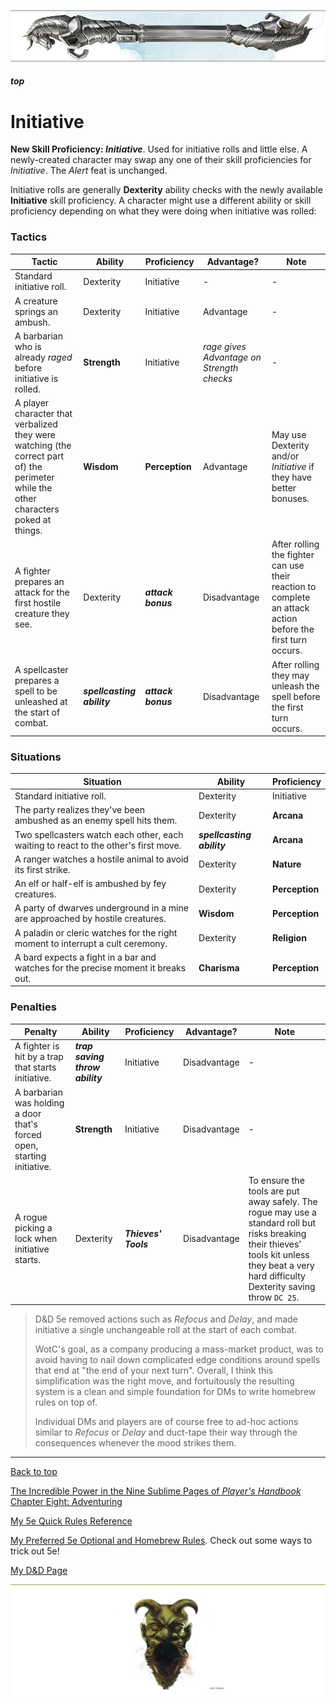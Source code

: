 
![immovable rod](/images/immovable-rod.jpg)

##### top

# Initiative
**New Skill Proficiency: _Initiative_**. Used for initiative rolls and little else. A newly-created character may swap any one of their skill proficiencies for _Initiative_. The _Alert_ feat is unchanged.

Initiative rolls are generally **Dexterity** ability checks with the newly available **Initiative** skill proficiency. A character might use a different ability or skill proficiency depending on what they were doing when initiative was rolled:

### Tactics

|Tactic|Ability|Proficiency|Advantage?|Note|
|---------|------------------|----------------|----------|----|
|Standard initiative roll.|Dexterity|Initiative|-|-|
|A creature springs an ambush.|Dexterity|Initiative|Advantage|-|
|A barbarian who is already _raged_ before initiative is rolled.|**Strength**|Initiative|_rage gives Advantage on Strength checks_|-|
|A player character that verbalized they were watching (the correct part of) the perimeter while the other characters poked at things.|**Wisdom**|**Perception**|Advantage|May use Dexterity and/or _Initiative_ if they have better bonuses.|
|A fighter prepares an attack for the first hostile creature they see.|Dexterity|_**attack bonus**_|Disadvantage|After rolling the fighter can use their reaction to complete an attack action before the first turn occurs.|
|A spellcaster prepares a spell to be unleashed at the start of combat.|_**spellcasting ability**_ |_**attack bonus**_|Disadvantage|After rolling they may unleash the spell before the first turn occurs.|

### Situations

|Situation|Ability|Proficiency|
|---------|------------------|----------------|
|Standard initiative roll.|Dexterity|Initiative|
|The party realizes they've been ambushed as an enemy spell hits them.|Dexterity|**Arcana**|
|Two spellcasters watch each other, each waiting to react to the other's first move.|_**spellcasting ability**_|**Arcana**|
|A ranger watches a hostile animal to avoid its first strike.|Dexterity|**Nature**|
|An elf or half-elf is ambushed by fey creatures.|Dexterity|**Perception**|
|A party of dwarves underground in a mine are approached by hostile creatures.|**Wisdom**|**Perception**|
|A paladin or cleric watches for the right moment to interrupt a cult ceremony.|Dexterity|**Religion**|
|A bard expects a fight in a bar and watches for the precise moment it breaks out.|**Charisma**|**Perception**|

### Penalties

|Penalty|Ability|Proficiency|Advantage?|Note|
|---------|------------------|----------------|----------|----|
|A fighter is hit by a trap that starts initiative.|_**trap saving throw ability**_|Initiative|Disadvantage|-|
|A barbarian was holding a door that's forced open, starting initiative.|**Strength**|Initiative|Disadvantage|-|
|A rogue picking a lock when initiative starts.|Dexterity|**_Thieves' Tools_**|Disadvantage|To ensure the tools are put away safely. The rogue may use a standard roll but risks breaking their thieves' tools kit unless they beat a very hard difficulty Dexterity saving throw `DC 25`.|

> D&D 5e removed actions such as _Refocus_ and _Delay_, and made initiative a single unchangeable roll at the start of each combat.
>
> WotC's goal, as a company producing a mass-market product, was to avoid having to nail down complicated edge conditions around spells that end at "the end of your next turn". Overall, I think this simplification was the right move, and fortuitously the resulting system is a clean and simple foundation for DMs to write homebrew rules on top of.
>
> Individual DMs and players are of course free to ad-hoc actions similar to _Refocus_ or _Delay_ and duct-tape their way through the consequences whenever the mood strikes them.

---

[Back to top](#top)

[The Incredible Power in the Nine Sublime Pages of _Player's Handbook_ Chapter Eight: Adventuring](5e_phb_chapter_eight.md#top)

[My 5e Quick Rules Reference](5e_reference.md#top)

[My Preferred 5e Optional and Homebrew Rules](5e_homebrew.md#top). Check out some ways to trick out 5e!

[My D&D Page](/README.md#top)

![the end](/images/toa-end.jpg)
